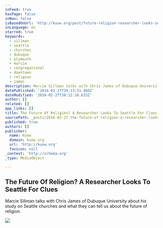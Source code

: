 ```yaml
---
inFeed: true
hasPage: false
inNav: false
isBasedOnUrl: 'http://kuow.org/post/future-religion-researcher-looks-seattle-clues'
inLanguage: en
starred: true
keywords:
  - sillman
  - seattle
  - churches
  - dubuque
  - plymouth
  - marcie
  - congregational
  - downtown
  - religion
  - james
description: Marcie Sillman talks with Chris James of Dubuque University about his study on Seattle churches and what they can tell us about the future of religion.
datePublished: '2016-02-27T20:13:31.466Z'
dateModified: '2016-02-27T20:12:18.633Z'
author: []
related: []
app_links: []
title: The Future Of Religion? A Researcher Looks To Seattle For Clues
sourcePath: _posts/2016-02-27-the-future-of-religion-a-researcher-looks-to-seattle-for-cl.md
published: true
authors: []
publisher:
  name: Kuow
  domain: kuow.org
  url: 'http://kuow.org'
  favicon: null
_context: 'http://schema.org'
_type: MediaObject

---
```

<article style=""><h1>The Future Of Religion? A Researcher Looks To Seattle For Clues</h1><p>Marcie Sillman talks with Chris James of Dubuque University about his study on Seattle churches and what they can tell us about the future of religion.</p><img src="https://s3-us-west-2.amazonaws.com/the-grid-img/p/abd41cbdbec2a7be4ee23e65e87150069e843657.jpg" /></article>